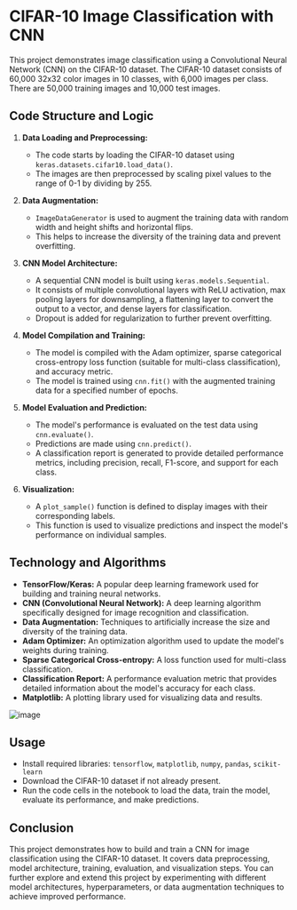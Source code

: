 # CIFAR-10 Image Classification with CNN

This project demonstrates image classification using a Convolutional Neural Network (CNN) on the CIFAR-10 dataset. The CIFAR-10 dataset consists of 60,000 32x32 color images in 10 classes, with 6,000 images per class. There are 50,000 training images and 10,000 test images.

## Code Structure and Logic

1. **Data Loading and Preprocessing:**
   - The code starts by loading the CIFAR-10 dataset using `keras.datasets.cifar10.load_data()`.
   - The images are then preprocessed by scaling pixel values to the range of 0-1 by dividing by 255.

2. **Data Augmentation:**
   - `ImageDataGenerator` is used to augment the training data with random width and height shifts and horizontal flips.
   - This helps to increase the diversity of the training data and prevent overfitting.

3. **CNN Model Architecture:**
   - A sequential CNN model is built using `keras.models.Sequential`.
   - It consists of multiple convolutional layers with ReLU activation, max pooling layers for downsampling, a flattening layer to convert the output to a vector, and dense layers for classification.
   - Dropout is added for regularization to further prevent overfitting.

4. **Model Compilation and Training:**
   - The model is compiled with the Adam optimizer, sparse categorical cross-entropy loss function (suitable for multi-class classification), and accuracy metric.
   - The model is trained using `cnn.fit()` with the augmented training data for a specified number of epochs.

5. **Model Evaluation and Prediction:**
   - The model's performance is evaluated on the test data using `cnn.evaluate()`.
   - Predictions are made using `cnn.predict()`.
   - A classification report is generated to provide detailed performance metrics, including precision, recall, F1-score, and support for each class.

6. **Visualization:**
   - A `plot_sample()` function is defined to display images with their corresponding labels.
   - This function is used to visualize predictions and inspect the model's performance on individual samples.

## Technology and Algorithms

- **TensorFlow/Keras:** A popular deep learning framework used for building and training neural networks.
- **CNN (Convolutional Neural Network):** A deep learning algorithm specifically designed for image recognition and classification.
- **Data Augmentation:** Techniques to artificially increase the size and diversity of the training data.
- **Adam Optimizer:** An optimization algorithm used to update the model's weights during training.
- **Sparse Categorical Cross-entropy:** A loss function used for multi-class classification.
- **Classification Report:** A performance evaluation metric that provides detailed information about the model's accuracy for each class.
- **Matplotlib:** A plotting library used for visualizing data and results.

![image](https://github.com/user-attachments/assets/1d35c20c-43db-4a4f-b704-a3bc8ebfb13c)


## Usage

- Install required libraries: `tensorflow`, `matplotlib`, `numpy`, `pandas`, `scikit-learn`
- Download the CIFAR-10 dataset if not already present.
- Run the code cells in the notebook to load the data, train the model, evaluate its performance, and make predictions.

## Conclusion

This project demonstrates how to build and train a CNN for image classification using the CIFAR-10 dataset. It covers data preprocessing, model architecture, training, evaluation, and visualization steps. You can further explore and extend this project by experimenting with different model architectures, hyperparameters, or data augmentation techniques to achieve improved performance.

